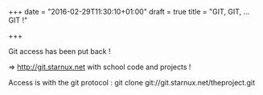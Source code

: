 +++
date = "2016-02-29T11:30:10+01:00"
draft = true
title = "GIT, GIT, … GIT !"

+++

Git access has been put back !

=> http://git.starnux.net with school code and projects !

Access is with the git protocol : git clone git://git.starnux.net/theproject.git
